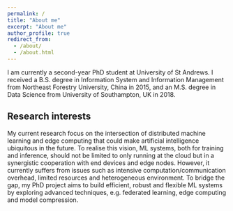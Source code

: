 ```yaml
---
permalink: /
title: "About me"
excerpt: "About me"
author_profile: true
redirect_from: 
  - /about/
  - /about.html
---
```


I am currently a second-year PhD student at University of St Andrews. I received a B.S. degree in Information System and Information Management from Northeast Forestry University, China in 2015, and an M.S. degree in Data Science from University of Southampton, UK in 2018.

## Research interests

My current research focus on the intersection of distributed machine learning and edge computing that could make artificial intelligence ubiquitous in the future. To realise this vision, ML systems, both for training and inference, should not be limited to only running at the cloud but in a synergistic cooperation with end devices and edge nodes. However, it currently suffers from issues such as intensive computation/communication overhead, limited resources and heterogeneous environment. To bridge the gap, my PhD project aims to build efficient, robust and flexible ML systems by exploring advanced techniques, e.g. federated learning, edge computing and model compression.
